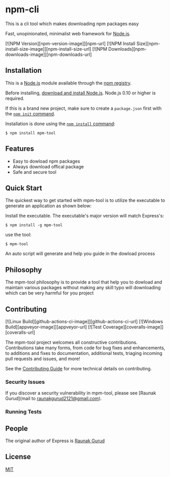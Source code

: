 # npm-cli
This is a cli tool which makes downloading npm packages easy


  Fast, unopinionated, minimalist web framework for [Node.js](http://nodejs.org).

  [![NPM Version][npm-version-image]][npm-url]
  [![NPM Install Size][npm-install-size-image]][npm-install-size-url]
  [![NPM Downloads][npm-downloads-image]][npm-downloads-url]


## Installation

This is a [Node.js](https://nodejs.org/en/) module available through the
[npm registry](https://www.npmjs.com/).

Before installing, [download and install Node.js](https://nodejs.org/en/download/).
Node.js 0.10 or higher is required.

If this is a brand new project, make sure to create a `package.json` first with
the [`npm init` command](https://docs.npmjs.com/creating-a-package-json-file).

Installation is done using the
[`npm install` command](https://docs.npmjs.com/getting-started/installing-npm-packages-locally):

```console
$ npm install mpm-tool
```

## Features

  * Easy to dowload npm packages
  * Always download offical package
  * Safe and secure tool

## Quick Start

  The quickest way to get started with mpm-tool is to utilize the executable to generate an application as shown below:

  Install the executable. The executable's major version will match Express's:

```console
$ npm install -g mpm-tool
```

  use the tool:

```console
$ mpm-tool 
```
  An auto script will generate and help you guide in the dowload process

## Philosophy

  The mpm-tool philosophy is to provide a tool that help you to dowload and maintain various 
  packages without making any skill typo will downloading which can be very harmful for you 
  project

## Contributing

  [![Linux Build][github-actions-ci-image]][github-actions-ci-url]
  [![Windows Build][appveyor-image]][appveyor-url]
  [![Test Coverage][coveralls-image]][coveralls-url]

The mpm-tool project welcomes all constructive contributions. Contributions take many forms,
from code for bug fixes and enhancements, to additions and fixes to documentation, additional
tests, triaging incoming pull requests and issues, and more!

See the [Contributing Guide](Contributing.md) for more technical details on contributing.

### Security Issues

If you discover a security vulnerability in mpm-tool, please see [Raunak Gurud](mail to raunakgurud2121@gmail.com).

### Running Tests


## People

The original author of Express is [Raunak Gurud](https://github.com/raunakgurud09)

## License

  [MIT](LICENSE)
